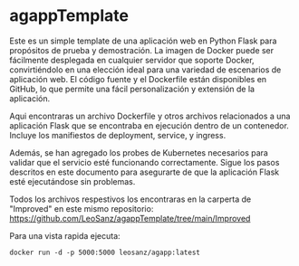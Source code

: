# agappTemplate
Este es un simple template de una aplicación web en Python Flask para propósitos de prueba y demostración. La imagen de Docker puede ser fácilmente desplegada en cualquier servidor que soporte Docker, convirtiéndolo en una elección ideal para una variedad de escenarios de aplicación web. El código fuente y el Dockerfile están disponibles en GitHub, lo que permite una fácil personalización y extensión de la aplicación. 

Aqui encontraras un archivo Dockerfile y otros archivos relacionados a una aplicación Flask que se encontraba en ejecución dentro de un contenedor. Incluye los manifiestos de deployment, service, y ingress.

Además, se han agregado los probes de Kubernetes necesarios para validar que el servicio esté funcionando correctamente. Sigue los pasos descritos en este documento para asegurarte de que la aplicación Flask esté ejecutándose sin problemas.

Todos los archivos respestivos los encontraras en la carperta de "Improved" en este mismo repositorio:
https://github.com/LeoSanz/agappTemplate/tree/main/Improved

Para una vista rapida ejecuta:
```console
docker run -d -p 5000:5000 leosanz/agapp:latest
```

